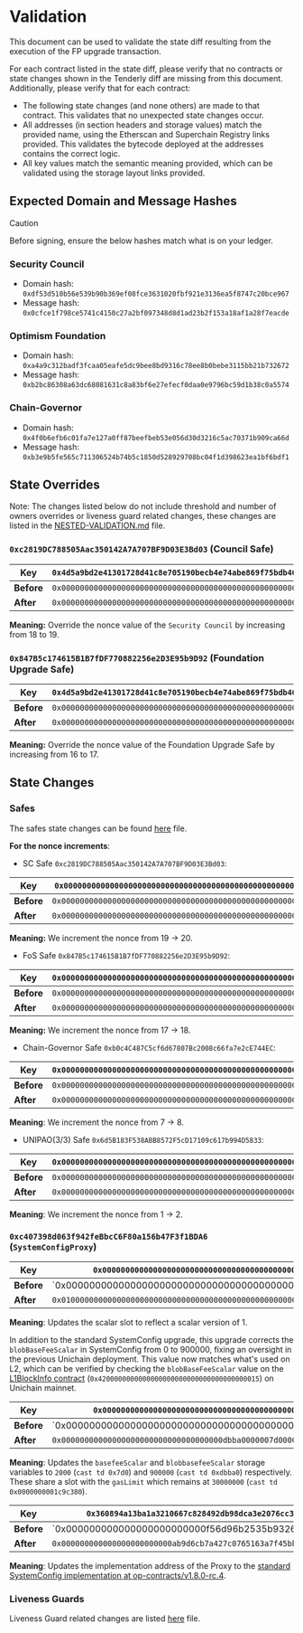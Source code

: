 # Validation

This document can be used to validate the state diff resulting from the execution of the FP upgrade transaction.

For each contract listed in the state diff, please verify that no contracts or state changes shown in the Tenderly diff are missing from this document. Additionally, please verify that for each contract:

- The following state changes (and none others) are made to that contract. This validates that no unexpected state changes occur.
- All addresses (in section headers and storage values) match the provided name, using the Etherscan and Superchain Registry links provided. This validates the bytecode deployed at the addresses contains the correct logic.
- All key values match the semantic meaning provided, which can be validated using the storage layout links provided.

## Expected Domain and Message Hashes

> [!CAUTION]
> Before signing, ensure the below hashes match what is on your ledger.
> ### Security Council
> - Domain hash: `0xdf53d510b56e539b90b369ef08fce3631020fbf921e3136ea5f8747c20bce967`
> - Message hash: `0x0cfce1f798ce5741c4150c27a2bf097348d8d1ad23b2f153a18af1a28f7eacde`
> ### Optimism Foundation
> - Domain hash: `0xa4a9c312badf3fcaa05eafe5dc9bee8bd9316c78ee8b0bebe3115bb21b732672`
> - Message hash: `0xb2bc86308a63dc68081631c8a83bf6e27efecf0daa0e9796bc59d1b38c0a5574`
> ### Chain-Governor
> - Domain hash: `0x4f0b6efb6c01fa7e127a0ff87beefbeb53e056d30d3216c5ac70371b909ca66d`
> - Message hash: `0xb3e9b5fe565c711306524b74b5c1850d528929708bc04f1d398623ea1bf6bdf1`


## State Overrides
Note: The changes listed below do not include threshold and number of owners overrides or liveness guard related changes, these changes are listed in the [NESTED-VALIDATION.md](../../../NESTED-VALIDATION.md) file.


 
### `0xc2819DC788505Aac350142A7A707BF9D03E3Bd03` (Council Safe)
 | **Key** | `0x4d5a9bd2e41301728d41c8e705190becb4e74abe869f75bdb405b63716a35f9e` |
 |---------|----------------------------------------------------------------------------------|
 | **Before** | `0x0000000000000000000000000000000000000000000000000000000000000005` |
 | **After** | `0x0000000000000000000000000000000000000000000000000000000000000013` |
  **Meaning:** Override the nonce value of the `Security Council` by increasing from 18 to 19.


### `0x847B5c174615B1B7fDF770882256e2D3E95b9D92` (Foundation Upgrade Safe)
 | **Key** | `0x4d5a9bd2e41301728d41c8e705190becb4e74abe869f75bdb405b63716a35f9e` |
 |---------|----------------------------------------------------------------------------------|
 | **Before** | `0x0000000000000000000000000000000000000000000000000000000000000005` |
 | **After** | `0x0000000000000000000000000000000000000000000000000000000000000011` |
  **Meaning:** Override the nonce value of the Foundation Upgrade Safe by increasing from 16 to 17.

## State Changes

### Safes 
The safes state changes can be found [here](../../../NESTED-VALIDATION.md#`GnosisSafeProxy`-`approvedHashes`-mapping-update) file.

**For the nonce increments**:

- SC Safe `0xc2819DC788505Aac350142A7A707BF9D03E3Bd03`:

 | **Key** | `0x0000000000000000000000000000000000000000000000000000000000000005` |
 |---------|----------------------------------------------------------------------------------|
 | **Before** | `0x00000000000000000000000000000000000000000000000000000000000000013` |
 | **After** | `0x00000000000000000000000000000000000000000000000000000000000000014` |
 
**Meaning:** We increment the nonce from 19 -> 20. 

- FoS Safe `0x847B5c174615B1B7fDF770882256e2D3E95b9D92`:

 | **Key** | `0x0000000000000000000000000000000000000000000000000000000000000005` |
 |---------|----------------------------------------------------------------------------------|
 | **Before** | `0x0000000000000000000000000000000000000000000000000000000000000011` |
 | **After** | `0x0000000000000000000000000000000000000000000000000000000000000012` |

**Meaning:** We increment the nonce from 17 -> 18. 

- Chain-Governor Safe `0xb0c4C487C5cf6d67807Bc2008c66fa7e2cE744EC`:

 | **Key** | `0x0000000000000000000000000000000000000000000000000000000000000005` |
 |---------|----------------------------------------------------------------------------------|
 | **Before** | `0x0000000000000000000000000000000000000000000000000000000000000007` |
 | **After** | `0x0000000000000000000000000000000000000000000000000000000000000008` |
**Meaning**: We increment the nonce from 7 -> 8. 

- UNIPAO(3/3) Safe `0x6d5B183F538ABB8572F5cD17109c617b994D5833`:

 | **Key** | `0x0000000000000000000000000000000000000000000000000000000000000005` |
 |---------|----------------------------------------------------------------------------------|
 | **Before** | `0x0000000000000000000000000000000000000000000000000000000000000001` |
 | **After** | `0x0000000000000000000000000000000000000000000000000000000000000002` |
**Meaning**: We increment the nonce from 1 -> 2. 

### `0xc407398d063f942feBbcC6F80a156b47F3f1BDA6` (`SystemConfigProxy`)


 | **Key** | `0x0000000000000000000000000000000000000000000000000000000000000066` |
 |---------|----------------------------------------------------------------------------------|
 | **Before** | `0x00000000000000000000000000000000000000000000000000000000000dbba0 |
 | **After** | `0x010000000000000000000000000000000000000000000000000dbba0000007d0` |
  **Meaning**: Updates the scalar slot to reflect a scalar version of 1. 


In addition to the standard SystemConfig upgrade, this upgrade corrects the `blobBaseFeeScalar` in SystemConfig from 0 to 900000, fixing an oversight in the previous Unichain deployment. This value now matches what's used on L2, which can be verified by checking the `blobBaseFeeScalar` value on the [L1BlockInfo contract]([url](https://unichain.blockscout.com/address/0x4200000000000000000000000000000000000015?tab=read_write_proxy&source_address=0xc0d3C0D3C0D3c0D3C0D3C0d3C0D3c0D3c0d30015#0x68d5dca6)) (`0x4200000000000000000000000000000000000015`) on Unichain mainnet.

 | **Key** | `0x0000000000000000000000000000000000000000000000000000000000000068` |
 |---------|----------------------------------------------------------------------------------|
 | **Before** | `0x0000000000000000000000000000000000000000000000000000000001c9c380 |
 | **After** | `0x00000000000000000000000000000000000dbba0000007d00000000001c9c380` |
  **Meaning**: Updates the `basefeeScalar` and `blobbasefeeScalar` storage variables to `2000` (`cast td 0x7d0`) and `900000` (`cast td 0xdbba0`) respectively. These share a slot with the `gasLimit` which remains at `30000000` (`cast td 0x0000000001c9c380`).

 | **Key** | `0x360894a13ba1a3210667c828492db98dca3e2076cc3735a920a3ca505d382bbc` |
 |---------|----------------------------------------------------------------------------------|
 | **Before** | `0x000000000000000000000000f56d96b2535b932656d3c04ebf51babff241d886 |
 | **After** | `0x000000000000000000000000ab9d6cb7a427c0765163a7f45bb91cafe5f2d375` |
  **Meaning**: Updates the implementation address of the Proxy to the [standard SystemConfig implementation at op-contracts/v1.8.0-rc.4](https://github.com/ethereum-optimism/superchain-registry/blob/e2d3490729b20a649281899c2c286e6e12db57f3/validation/standard/standard-versions-mainnet.toml#L9).

### Liveness Guards
Liveness Guard related changes are listed [here](../../../NESTED-VALIDATION.md#liveness-guard-security-council-safe-or-unichain-operation-safe-only) file.
